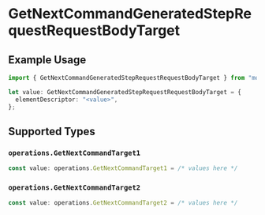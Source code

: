 # GetNextCommandGeneratedStepRequestRequestBodyTarget

## Example Usage

```typescript
import { GetNextCommandGeneratedStepRequestRequestBodyTarget } from "momentic/models/operations";

let value: GetNextCommandGeneratedStepRequestRequestBodyTarget = {
  elementDescriptor: "<value>",
};
```

## Supported Types

### `operations.GetNextCommandTarget1`

```typescript
const value: operations.GetNextCommandTarget1 = /* values here */
```

### `operations.GetNextCommandTarget2`

```typescript
const value: operations.GetNextCommandTarget2 = /* values here */
```

